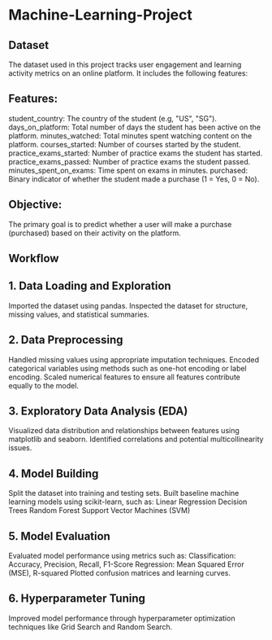 # Machine-Learning-Project

## Dataset
The dataset used in this project tracks user engagement and learning activity metrics on an online platform. It includes the following features:
## Features:
student_country: The country of the student (e.g, "US", "SG").
days_on_platform: Total number of days the student has been active on the platform.
minutes_watched: Total minutes spent watching content on the platform.
courses_started: Number of courses started by the student.
practice_exams_started: Number of practice exams the student has started.
practice_exams_passed: Number of practice exams the student passed.
minutes_spent_on_exams: Time spent on exams in minutes.
purchased: Binary indicator of whether the student made a purchase (1 = Yes, 0 = No).

## Objective:
The primary goal is to predict whether a user will make a purchase (purchased) based on their activity on the platform.

## Workflow
## 1. Data Loading and Exploration
Imported the dataset using pandas.
Inspected the dataset for structure, missing values, and statistical summaries.
## 2. Data Preprocessing
Handled missing values using appropriate imputation techniques.
Encoded categorical variables using methods such as one-hot encoding or label encoding.
Scaled numerical features to ensure all features contribute equally to the model.
## 3. Exploratory Data Analysis (EDA)
Visualized data distribution and relationships between features using matplotlib and seaborn.
Identified correlations and potential multicollinearity issues.
## 4. Model Building
Split the dataset into training and testing sets.
Built baseline machine learning models using scikit-learn, such as:
Linear Regression
Decision Trees
Random Forest
Support Vector Machines (SVM)
## 5. Model Evaluation
Evaluated model performance using metrics such as:
Classification: Accuracy, Precision, Recall, F1-Score
Regression: Mean Squared Error (MSE), R-squared
Plotted confusion matrices and learning curves.
## 6. Hyperparameter Tuning
Improved model performance through hyperparameter optimization techniques like Grid Search and Random Search.

